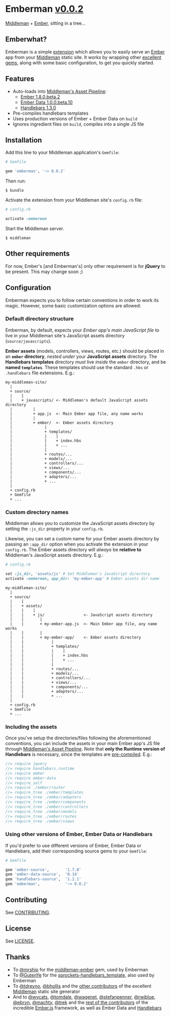 # Emberman [v0.0.2](CHANGELOG.md)

[Middleman](http://middlemanapp.com/) + [Ember](http://emberjs.com/), sitting in a tree...

## Emberwhat?

Emberman is a simple [extension](http://middlemanapp.com/advanced/custom/) which allows you to easily serve an [Ember](http://emberjs.com/) app from your [Middleman](http://middlemanapp.com/) static site. It works by wrapping other [excellent gems](#thanks), along with some basic configuration, to get you quickly started.

## Features

  - Auto-loads into [Middleman's Asset Pipeline](http://middlemanapp.com/basics/asset-pipeline/):
    + [Ember 1.8.0.beta.2](https://github.com/emberjs/ember.js/releases/tag/v1.8.0-beta.2)
    + [Ember Data 1.0.0.beta.10](https://github.com/emberjs/data/releases/tag/v1.0.0-beta.10)
    + [Handlebars 1.3.0](https://github.com/wycats/handlebars.js/releases/tag/v1.3.0)
  - Pre-compiles handlebars templates
  - Uses production versions of Ember + Ember Data on `build`
  - Ignores ingredient files on `build`, compiles into a single JS file

## Installation

Add this line to your Middleman application's `Gemfile`:

```ruby
# Gemfile

gem 'emberman', '~> 0.0.2'
```

Then run:

```shell
$ bundle
```

Activate the extension from your Middleman site's `config.rb` file:

```ruby
# config.rb

activate :emberman
```

Start the Middleman server.

```shell
$ middleman
```

## Other requirements

For now, Ember's [and Emberman's] only other requirement is for **jQuery** to be present. This may change soon ;)

## Configuration

Emberman expects you to follow certain conventions in order to work its magic. However, some basic customization options are allowed:

### Default directory structure

Emberman, by default, expects your *Ember app's main JavaScript file* to live in your Middleman site's JavaScript assets directory (`source/javascripts`).

**Ember assets** (models, controllers, views, routes, etc.) should be placed in an **`ember` directory**, _nested under_ your **JavaScript assets** directory. The **Handlebars templates** directory _must_ live _inside_ the `ember` directory, and be **named `templates`**. These templates should use the standard `.hbs` or `.handlebars` file extensions. E.g.:

```
my-middleman-site/
  |
  + source/
  |    |
  |    + javascripts/ <- Middleman's default JavaScript assets directory
  |         |
  |         + app.js  <- Main Ember app file, any name works
  |         |
  |         + ember/  <- Ember assets directory
  |              |
  |              + templates/
  |              |    |
  |              |    + index.hbs
  |              |    + ...
  |              |
  |              + routes/...
  |              + models/...
  |              + controllers/...
  |              + views/...
  |              + components/...
  |              + adapters/...
  |              + ...
  |         
  + config.rb
  + Gemfile
  + ...
```

### Custom directory names

Middleman allows you to customize the JavaScript assets directory by setting the `:js_dir` property in your `config.rb`.

Likewise, you can set a custom name for your Ember assets directory by passing an `:app_dir` option when you activate the extension in your `config.rb`. The Ember assets directory will _always_ be **relative to** Middleman's JavaScript assets directory. E.g.:

```ruby
# config.rb

set :js_dir, 'assets/js' # Set Middleman's JavaScript directory
activate :emberman, app_dir: 'my-ember-app' # Ember assets dir name
```

```
my-middleman-site/
  |
  + source/
  |    |
  |    + assets/
  |    |    |
  |    |    + js/                 <- JavaScript assets directory
  |    |       |
  |    |       + my-ember-app.js  <- Main Ember app file, any name works
  |    |       |
  |    |       + my-ember-app/    <- Ember assets directory
  |    |            |
  |    |            + templates/
  |    |            |    |
  |    |            |    + index.hbs
  |    |            |    + ...
  |    |            |
  |    |            + routes/...
  |    |            + models/...
  |    |            + controllers/...
  |    |            + views/...
  |    |            + components/...
  |    |            + adapters/...
  |    |            + ...
  |         
  + config.rb
  + Gemfile
  + ...
```

### Including the assets

Once you've setup the directories/files following the aforementioned conventions, you can include the assets in your main Ember app's JS file through [Middleman's Asset Pipeline](http://middlemanapp.com/basics/asset-pipeline/). Note that **only the Runtime version of Handlebars** is necessary, since the templates are [pre-compiled](http://handlebarsjs.com/precompilation.html). E.g.:

```javascript
//= require jquery
//= require handlebars.runtime
//= require ember
//= require ember-data
//= require_self
//= require ./ember/router
//= require_tree ./ember/templates
//= require_tree ./ember/adapters
//= require_tree ./ember/components
//= require_tree ./ember/controllers
//= require_tree ./ember/models
//= require_tree ./ember/routes
//= require_tree ./ember/views


```

### Using other versions of Ember, Ember Data or Handlebars

If you'd prefer to use different versions of Ember, Ember Data or Handlebars, add their corresponding source gems to your `Gemfile`:

```ruby
# Gemfile

gem 'ember-source',       '1.7.0'
gem 'ember-data-source',  '0.14'
gem 'handlebars-source',  '1.2.1'
gem 'emberman',           '~> 0.0.2'
```

## Contributing

See [CONTRIBUTING](CONTRIBUTING.md).

## License

See [LICENSE](LICENSE.md).

## Thanks

- To [@mrship](https://github.com/mrship) for the [middleman-ember](https://github.com/mrship/middleman-ember) gem, used by Emberman
- To [@GutenYe](https://github.com/GutenYe) for the [sprockets-handlebars_template](https://github.com/GutenYe/sprockets-handlebars_template), also used by Emberman
- To [@tdreyno](https://github.com/tdreyno), [@bhollis](https://github.com/bhollis) and the [other contributors](https://github.com/middleman/middleman/graphs/contributors) of the excellent [Middleman](http://middlemanapp.com) static site generator
- And to [@wycats](https://github.com/wycats), [@tomdale](https://github.com/tomdale), [@wagenet](https://github.com/wagenet), [@stefanpenner](https://github.com/stefanpenner), [@rwjblue](https://github.com/rwjblue), [@ebryn](https://github.com/ebryn), [@machty](https://github.com/machty), [@trek](https://github.com/trek) and the [rest of the contributors](https://github.com/emberjs/ember.js/graphs/contributors) of the incredible [Ember.js](http://emberjs.com/) framework, as well as Ember Data and [Handlebars](http://handlebarsjs.com/)
